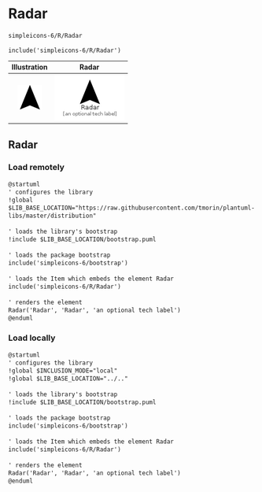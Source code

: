 # Radar


```text
simpleicons-6/R/Radar
```

```text
include('simpleicons-6/R/Radar')
```



| Illustration | Radar |
| :---: | :---: |
| ![illustration for Illustration](../../simpleicons-6/R/Radar.png) | ![illustration for Radar](../../simpleicons-6/R/Radar.Local.png) |




## Radar

### Load remotely
```plantuml
@startuml
' configures the library
!global $LIB_BASE_LOCATION="https://raw.githubusercontent.com/tmorin/plantuml-libs/master/distribution"

' loads the library's bootstrap
!include $LIB_BASE_LOCATION/bootstrap.puml

' loads the package bootstrap
include('simpleicons-6/bootstrap')

' loads the Item which embeds the element Radar
include('simpleicons-6/R/Radar')

' renders the element
Radar('Radar', 'Radar', 'an optional tech label')
@enduml
```

### Load locally
```plantuml
@startuml
' configures the library
!global $INCLUSION_MODE="local"
!global $LIB_BASE_LOCATION="../.."

' loads the library's bootstrap
!include $LIB_BASE_LOCATION/bootstrap.puml

' loads the package bootstrap
include('simpleicons-6/bootstrap')

' loads the Item which embeds the element Radar
include('simpleicons-6/R/Radar')

' renders the element
Radar('Radar', 'Radar', 'an optional tech label')
@enduml
```

